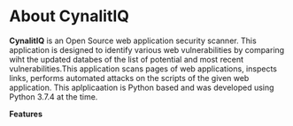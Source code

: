 # About CynalitIQ
__CynalitIQ__ is an Open Source web application security scanner. This application is designed to identify various web vulnerabilities by comparing wiht the updated databes of the list of potential and most recent vulnerabilities.This application scans pages of web applications, inspects links, performs automated attacks on the scripts of the given web application. This aplplicaation is Python based and was developed using Python 3.7.4 at the time. 

__Features__